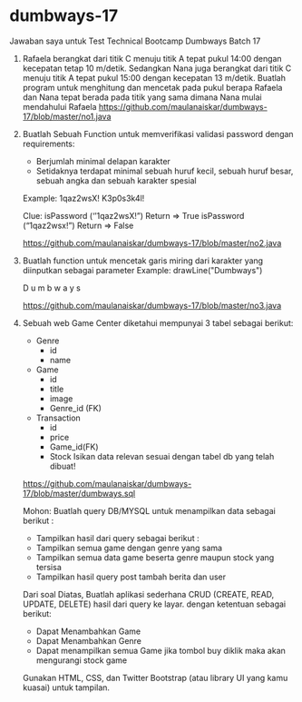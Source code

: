 # dumbways-17
Jawaban saya untuk Test Technical Bootcamp Dumbways Batch 17

1. Rafaela berangkat dari titik C menuju titik A tepat pukul 14:00 dengan kecepatan tetap 10 m/detik. Sedangkan Nana juga berangkat dari titik C menuju titik A tepat pukul      15:00 dengan kecepatan 13 m/detik. Buatlah program untuk menghitung dan mencetak pada pukul berapa Rafaela dan Nana tepat berada pada titik yang sama dimana Nana mulai        mendahului Rafaela
   https://github.com/maulanaiskar/dumbways-17/blob/master/no1.java

2. Buatlah Sebuah Function untuk memverifikasi validasi password dengan requirements:
    - Berjumlah minimal delapan karakter
    - Setidaknya terdapat minimal sebuah huruf kecil, sebuah huruf besar, sebuah angka dan sebuah karakter spesial
    
    Example: 
    1qaz2wsX!
    K3p0s3k4l!
    
    Clue:
    isPassword (‘’1qaz2wsX!”)
    Return ⇒ True
    isPassword (“1qaz2wsx!”)
    Return ⇒ False
    
    https://github.com/maulanaiskar/dumbways-17/blob/master/no2.java

3. Buatlah function untuk mencetak garis miring dari karakter yang diinputkan sebagai parameter
   Example:
   drawLine("Dumbways")
   
   D
    u
     m
      b
       w
        a
         y
          s
          
   https://github.com/maulanaiskar/dumbways-17/blob/master/no3.java
   
4. Sebuah web Game Center diketahui mempunyai 3 tabel sebagai berikut:
   - Genre
     - id
     - name
   - Game
     - id
     - title
     - image
     - Genre_id (FK)
   - Transaction
     - id
     - price
     - Game_id(FK)
     - Stock
   Isikan data relevan sesuai dengan tabel db yang telah dibuat!
   
   https://github.com/maulanaiskar/dumbways-17/blob/master/dumbways.sql
   
   Mohon:
   Buatlah query DB/MYSQL untuk menampilkan data sebagai berikut :
   - Tampilkan hasil dari query sebagai berikut :
   - Tampilkan semua game dengan genre yang sama
   - Tampilkan semua data game beserta genre maupun stock yang tersisa
   - Tampilkan hasil query post tambah berita dan user
   
   Dari soal Diatas, Buatlah aplikasi sederhana CRUD (CREATE, READ, UPDATE, DELETE) hasil dari query ke layar. dengan ketentuan sebagai berikut:
   - Dapat Menambahkan Game
   - Dapat Menambahkan Genre
   - Dapat menampilkan semua Game jika tombol buy diklik maka akan mengurangi stock game
   
   Gunakan HTML, CSS, dan Twitter Bootstrap (atau library UI yang kamu kuasai) untuk tampilan.

